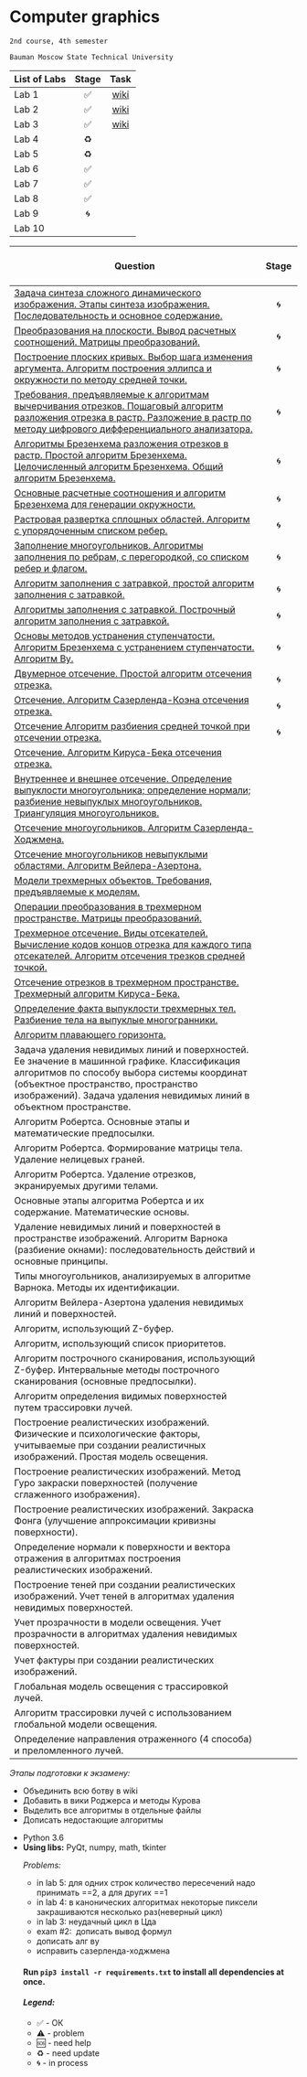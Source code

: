 # Computer graphics
    2nd course, 4th semester

    Bauman Moscow State Technical University

| List of Labs  |     Stage     |      Task     |
| ------------- |:-------------:|:-------------:|
| Lab 1| ✅ |<a href="">wiki</a>|
| Lab 2| ✅ |<a href="">wiki</a>|
| Lab 3| ✅ |<a href="">wiki</a>|
| Lab 4| ♻️ ||
| Lab 5| ♻️ ||
| Lab 6| ✅ ||
| Lab 7| ✅ ||
| Lab 8| ✅ ||
| Lab 9| 🌀 ||
| Lab 10|  ||

| Question  |      Stage     |
| ------------- |:-------------:|
|<a href="../../wiki/1.Задача-синтеза-сложного-динамического-изображения.-Этапы-синтеза-изображения.-Последовательность-и-основное--содержание.">Задача синтеза сложного динамического изображения. Этапы синтеза изображения. Последовательность и основное  содержание.</a>|🌀 |
| <a href="../../wiki/2.-Преобразования-на-плоскости.-Вывод-расчетных-соотношений.--Матрицы-преобразований.">Преобразования на плоскости. Вывод расчетных соотношений.  Матрицы преобразований.</a>|🌀 |
| <a href="../../wiki/3.-Построение-плоских-кривых.-Выбор-шага-изменения-аргумента.-Алгоритм-построения-эллипса-и-окружности-по-методу-средней-точки.">Построение плоских кривых. Выбор шага изменения аргумента. Алгоритм построения эллипса и окружности по методу средней точки.</a>|🌀 | 
|<a href="../../wiki/4.-Требования,-предъявляемые-к-алгоритмам-вычерчивания-отрезков.--Пошаговый--алгоритм-разложения--отрезка-в-растр.--Разложение-в--растр-по-методу-цифрового-дифференциального-анализатора.">Требования, предъявляемые к алгоритмам вычерчивания отрезков.  Пошаговый  алгоритм разложения  отрезка в растр.  Разложение в  растр по методу цифрового дифференциального анализатора.</a>|🌀 |
| <a href="../../wiki/5.-Алгоритмы-Брезенхема--разложения-отрезков-в-растр.-Простой-алгоритм-Брезенхема.-Целочисленный-алгоритм-Брезенхема.-Общий-алгоритм-Брезенхема">Алгоритмы Брезенхема  разложения отрезков в растр. Простой алгоритм Брезенхема. Целочисленный алгоритм Брезенхема. Общий алгоритм Брезенхема.</a>|🌀 |
|<a href="../../wiki/6.-Основные-расчетные-соотношения-и-алгоритм-Брезенхема-для-генерации--окружности.">Основные расчетные соотношения и алгоритм Брезенхема для генерации  окружности.</a>|🌀|
|<a href="../../wiki/7.Растровая-развертка-сплошных-областей.-Алгоритм-с-упорядоченным-списком-ребер.">Растровая развертка сплошных областей. Алгоритм с упорядоченным списком ребер.</a>|🌀|
|<a href="../../wiki/8.-Заполнение-многоугольников.-Алгоритмы-заполнения-по-ребрам,-с-перегородкой,-со-списком-ребер-и-флагом.">Заполнение многоугольников.  Алгоритмы заполнения по ребрам,  с перегородкой, со списком ребер и флагом.</a>|🌀|
|<a href="../../wiki/9.Алгоритм-заполнения-с-затравкой,-простой-алгоритм-заполнения-с-затравкой.">Алгоритм заполнения с затравкой, простой алгоритм заполнения с затравкой.</a>|🌀|
|<a href="../../wiki/10.-Алгоритмы-заполнения-с-затравкой.-Построчный-алгоритм-заполнения-с-затравкой.">Алгоритмы заполнения  с затравкой. Построчный алгоритм заполнения  с затравкой.</a>|🌀|
|<a href="../../wiki/11.-Основы-методов-устранения-ступенчатости.-Алгоритм-Брезенхема-с-устранением-ступенчатости.-Алгоритм-Ву.">Основы методов устранения ступенчатости. Алгоритм Брезенхема  с устранением ступенчатости. Алгоритм Ву.</a>|🌀|
|<a href="../../wiki/12.-Двумерное-отсечение.-Простой-алгоритм-отсечения-отрезка.">Двумерное отсечение. Простой алгоритм отсечения отрезка.</a>|🌀|
|<a href="../../wiki/13.-Отсечение.-Алгоритм-Сазерленда-Коэна-отсечения-отрезка.">Отсечение. Алгоритм Сазерленда-Коэна отсечения отрезка.</a>|🌀|
|<a href="../../wiki/14.-Отсечение-Алгоритм-разбиения-средней-точкой-при-отсечении-отрезка.">Отсечение Алгоритм разбиения средней точкой при отсечении   отрезка.</a>|🌀|
| <a href="../../wiki/15.-Отсечение.-Алгоритм-Кируса-Бека-отсечения-отрезка.">Отсечение.  Алгоритм Кируса-Бека отсечения отрезка.</a>||
| <a href="../../wiki/16.-Внутреннее-и-внешнее-отсечение.-Определение-выпуклости-многоугольника;-определение-нормали;-разбиение-невыпуклых-многоугольников.-Триангуляция-многоугольников.">Внутреннее и  внешнее отсечение.  Определение выпуклости многоугольника; определение нормали; разбиение невыпуклых многоугольников. Триангуляция многоугольников.</a>||
| <a href="../../wiki/17.-Отсечение-многоугольников.-Алгоритм-Сазерленда-Ходжмена.">Отсечение многоугольников. Алгоритм Сазерленда-Ходжмена.</a>||
| <a href="../../wiki/18.-Отсечение-многоугольников-невыпуклыми-областями.-Алгоритм-Вейлера-Азертона.">Отсечение многоугольников невыпуклыми  областями.  Алгоритм Вейлера-Азертона.</a>||
| <a href="../../wiki/19.-Модели-трехмерных-объектов.-Требования,-предъявляемые-к-моделям.">Модели трехмерных объектов. Требования, предъявляемые к моделям.</a>||
| <a href="../../wiki/20.-Операции-преобразования-в-трехмерном-пространстве.-Матрицы-преобразований.">Операции преобразования в трехмерном пространстве. Матрицы преобразований.</a>||
| <a href="../../wiki/21.-Трехмерное-отсечение.-Виды-отсекателей.-Вычисление-кодов-концов-отрезка-для-каждого-типа-отсекателей.-Алгоритм-отсечения-отрезков-средней-точкой.">Трехмерное отсечение. Виды отсекателей. Вычисление кодов  концов отрезка для каждого типа отсекателей. Алгоритм отсечения  трезков средней точкой.</a>||
| <a href="../../wiki/22.-Отсечение-отрезков-в-трехмерном-пространстве.-Трехмерный-алгоритм-Кируса-Бека.">Отсечение отрезков в трехмерном пространстве. Трехмерный алгоритм Кируса-Бека.</a>||
|  <a href="../../wiki/23.-Определение-факта-выпуклости-трехмерных-тел.-Разбиение-тела-на-выпуклые-многогранники.">Определение факта выпуклости трехмерных тел. Разбиение тела на  выпуклые многогранники.</a>||
| <a href="../../wiki/24.-Алгоритм-плавающего-горизонта.">Алгоритм плавающего горизонта.</a>||
| Задача  удаления невидимых линий и поверхностей. Ее значение в машинной графике. Классификация алгоритмов по способу  выбора  системы  координат (объектное пространство,  пространство  изображений).  Задача удаления  невидимых  линий в объектном пространстве.||
|   Алгоритм Робертса. Основные этапы и математические предпосылки.||
| Алгоритм Робертса. Формирование матрицы тела. Удаление нелицевых  граней.||
| Алгоритм Робертса. Удаление отрезков, экранируемых другими телами.||
| Основные этапы алгоритма Робертса и их содержание. Математические основы.||
| Удаление невидимых линий и поверхностей в пространстве изображений. Алгоритм Варнока (разбиение окнами): последовательность действий и основные принципы.||
| Типы многоугольников, анализируемых в алгоритме Варнока.  Методы их идентификации.||
| Алгоритм Вейлера-Азертона удаления невидимых линий и поверхностей.||
| Алгоритм, использующий Z-буфер.||
| Алгоритм, использующий список приоритетов.||
| Алгоритм построчного сканирования, использующий Z-буфер. Интервальные методы построчного сканирования (основные предпосылки).||
| Алгоритм определения  видимых  поверхностей путем трассировки лучей.||
| Построение реалистических изображений. Физические и  психологические  факторы,  учитываемые  при  создании реалистичных изображений. Простая модель освещения.||
| Построение реалистических изображений. Метод Гуро  закраски  поверхностей (получение сглаженного изображения).||
| Построение реалистических изображений. Закраска Фонга  (улучшение аппроксимации кривизны поверхности).||
| Определение нормали к поверхности и вектора отражения в алгоритмах построения реалистических изображений.||
| Построение теней при создании реалистических изображений. Учет теней в алгоритмах удаления невидимых поверхностей.||
| Учет прозрачности в модели освещения. Учет прозрачности в  алгоритмах удаления невидимых поверхностей.||
| Учет фактуры при создании реалистических изображений.||
| Глобальная модель освещения с трассировкой лучей.||
| Алгоритм трассировки лучей с использованием глобальной модели  освещения.||
| Определение направления отраженного (4 способа) и преломленного лучей.||

<i>Этапы подготовки к экзамену:</i>
<ul> 
<li> Объединить всю ботву в wiki
<li> Добавить в вики Роджерса и методы Курова
<li> Выделить все алгоритмы в отдельные файлы
<li> Дописать недостающие алгоритмы
</ul>

<ul><li>Python 3.6
<li><b>Using libs:</b> PyQt, numpy, math, tkinter

<i>Problems:</i>
<ul>
<li>in lab 5: для одних строк количество пересечений надо принимать ==2, а для других ==1
<li> in lab 4: в канонических алгоритмах некоторые пиксели закрашиваются несколько раз(неверный цикл)
<li> in lab 3: неудачный цикл в Цда
<li> exam #2:  дописать вывод формул 
<li>дописать алг ву
<li>исправить сазерленда-ходжмена
</ul>

#### Run `pip3 install -r requirements.txt` to install all dependencies at once.

#### <i>Legend:</i>
<ul>
<li>✅ - ОК
<li>⚠️ - problem
<li>🆘 - need help
<li>♻️ - need update
<li>🌀 - in process
</ul>
